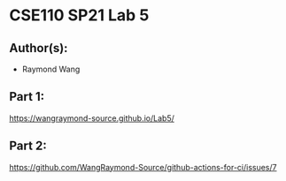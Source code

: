 # CSE110 SP21 Lab 5

## Author(s):
- Raymond Wang

## Part 1:

https://wangraymond-source.github.io/Lab5/

## Part 2:

https://github.com/WangRaymond-Source/github-actions-for-ci/issues/7